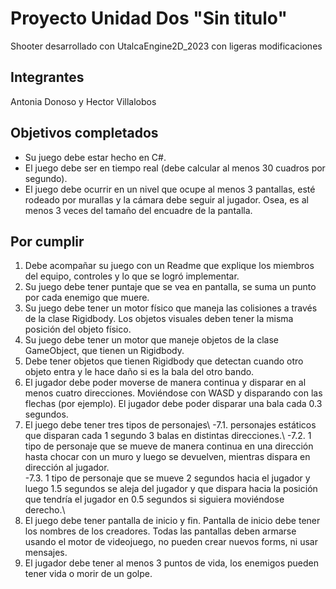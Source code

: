 # Proyecto Unidad Dos "Sin titulo"
Shooter desarrollado con UtalcaEngine2D_2023 con ligeras modificaciones

## Integrantes
Antonia Donoso y Hector Villalobos

## Objetivos completados
- Su juego debe estar hecho en C#.
- El juego debe ser en tiempo real (debe calcular al menos 30 cuadros por segundo).
- El juego debe ocurrir en un nivel que ocupe al menos 3 pantallas, esté rodeado por murallas y la cámara debe seguir al jugador. Osea, es al menos 3 veces del tamaño del encuadre de la pantalla.

## Por cumplir
1. Debe acompañar su juego con un Readme que explique los miembros del equipo, controles y lo que se logró implementar.
2. Su juego debe tener puntaje que se vea en pantalla, se suma un punto por cada enemigo que muere.
3. Su juego debe tener un motor físico que maneja las colisiones a través de la clase Rigidbody. Los objetos visuales deben tener la misma posición del objeto físico.
4. Su juego debe tener un motor que maneje objetos de la clase GameObject, que tienen un Rigidbody.
5. Debe tener objetos que tienen Rigidbody que detectan cuando otro objeto entra y le hace daño si es la bala del otro bando.
6. El jugador debe poder moverse de manera continua y disparar en al menos cuatro direcciones. Moviéndose con WASD y disparando con las flechas (por ejemplo). El jugador debe poder disparar una bala cada 0.3 segundos.
7. El juego debe tener tres tipos de personajes\ 
    -7.1. personajes estáticos que disparan cada 1 segundo 3 balas en distintas direcciones.\ 
    -7.2. 1 tipo de personaje que se mueve de manera continua en una dirección hasta chocar con un muro y luego se devuelven, mientras dispara en dirección al jugador.\
    -7.3. 1 tipo de personaje que se mueve 2 segundos hacia el jugador y luego 1.5 segundos se aleja del jugador y que dispara hacia la posición que tendría el jugador en 0.5 segundos si siguiera moviéndose derecho.\
8. El juego debe tener pantalla de inicio y fin. Pantalla de inicio debe tener los nombres de los creadores. Todas las pantallas deben armarse usando el motor de videojuego, no pueden crear nuevos forms, ni usar mensajes.
9. El jugador debe tener al menos 3 puntos de vida, los enemigos pueden tener vida o morir de un golpe.
